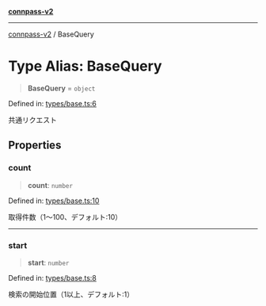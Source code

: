 [**connpass-v2**](../README.md)

***

[connpass-v2](../globals.md) / BaseQuery

# Type Alias: BaseQuery

> **BaseQuery** = `object`

Defined in: [types/base.ts:6](https://github.com/ryohidaka/node-connpass/blob/b69cc26f0ea76e14f3ad320cd4a0c035cb6fc39f/src/types/base.ts#L6)

共通リクエスト

## Properties

### count

> **count**: `number`

Defined in: [types/base.ts:10](https://github.com/ryohidaka/node-connpass/blob/b69cc26f0ea76e14f3ad320cd4a0c035cb6fc39f/src/types/base.ts#L10)

取得件数（1〜100、デフォルト:10）

***

### start

> **start**: `number`

Defined in: [types/base.ts:8](https://github.com/ryohidaka/node-connpass/blob/b69cc26f0ea76e14f3ad320cd4a0c035cb6fc39f/src/types/base.ts#L8)

検索の開始位置（1以上、デフォルト:1）

